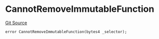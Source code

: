 # CannotRemoveImmutableFunction
[Git Source](https://github.com/thrackle-io/tron/blob/81964a0e15d7593cfe172486fd6691a89432c332/src/economic/ruleProcessor/RuleProcessorDiamondLib.sol)


```solidity
error CannotRemoveImmutableFunction(bytes4 _selector);
```

